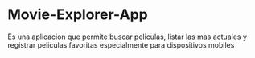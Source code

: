 # Movie-Explorer-App
Es una aplicacion que permite buscar peliculas, listar las mas actuales y registrar peliculas favoritas especialmente para dispositivos mobiles
